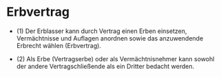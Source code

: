 # Erbvertrag

- (1) Der Erblasser kann durch Vertrag einen Erben einsetzen, Vermächtnisse und Auflagen anordnen sowie das anzuwendende Erbrecht wählen (Erbvertrag).

- (2) Als Erbe (Vertragserbe) oder als Vermächtnisnehmer kann sowohl der andere Vertragschließende als ein Dritter bedacht werden.


